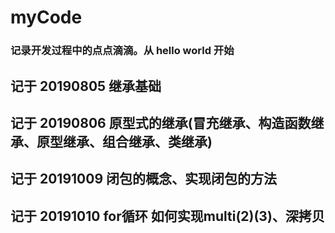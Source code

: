 # myCode

### 记录开发过程中的点点滴滴。从 hello world 开始
## 记于 20190805 继承基础
## 记于 20190806 原型式的继承(冒充继承、构造函数继承、原型继承、组合继承、类继承)
## 记于 20191009 闭包的概念、实现闭包的方法
## 记于 20191010 for循环   如何实现multi(2)(3)、深拷贝

